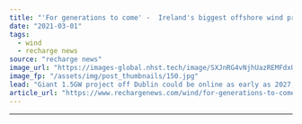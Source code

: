 ```yaml
---
title: "'For generations to come' -  Ireland's biggest offshore wind project goes public"
date: "2021-03-01"
tags: 
  - wind
  - recharge news
source: "recharge news"
image_url: "https://images-global.nhst.tech/image/SXJnRG4vNjhUazREMFdxUUsxdUV3RVRDWG9ZbWtaWWp1TEhUUlM1UEhYQT0=/nhst/binary/e91793e76cac4e5f50187f4ca0346d3c"
image_fp: "/assets/img/post_thumbnails/150.jpg"
lead: "Giant 1.5GW project off Dublin could be online as early as 2027, supplying 70% of country's household demand"
article_url: "https://www.rechargenews.com/wind/for-generations-to-come-irelands-biggest-offshore-wind-project-goes-public/2-1-971852"
---
```


---
